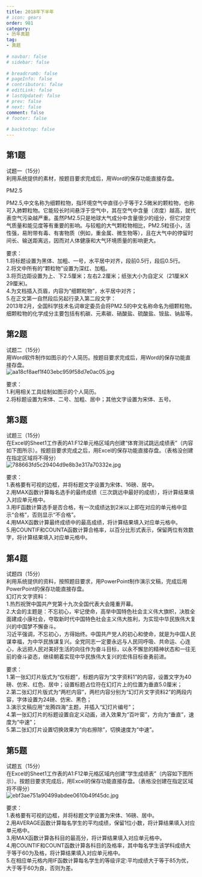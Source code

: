 ```yaml
---  
title: 2018年下半年  
# icon: gears  
order: 981  
category:  
- 历年真题  
tag:  
- 真题  
  
# navbar: false  
# sidebar: false  
  
# breadcrumb: false  
# pageInfo: false  
# contributors: false  
# editLink: false  
# lastUpdated: false  
# prev: false  
# next: false  
comment: false  
# footer: false  
  
# backtotop: false  
---  
```

## 第1题 ##

试题一（15分）  
利用系统提供的素材，按题目要求完成后，用Word的保存功能直接存盘。  


PM2.5

PM2.5,中文名称为细颗粒物，指环境空气中直径小于等于2.5微米的颗粒物，也称可入肺颗粒物。它能较长时间悬浮于空气中，其在空气中含量（浓度）越高，就代表空气污染越严重。虽然PM2.5只是地球大气成分中含量很少的组分，但它对空气质量和能见度等有重要的影响。与较粗的大气颗粒物相比，PM2.5粒径小，活性强，易附带有毒、有害物质（例如，重金属、微生物等），且在大气中的停留时间长、输送距离远，因而对人体健康和大气环境质量的影响更大。  
  
要求：  
1.将标题设置为黑体、加粗、一号，水平居中对齐，段前0.5行，段后0.5行。  
2.将文中所有的“颗粒物”设置为深红、加粗。  
3.将页边距设置为上、下2.5厘米；左右2.2厘米；纸张大小为自定义（21厘米X 29厘米)。  
4.为文档插入页眉，内容为“细颗粒物”，水平居中对齐；  
5.在正文第一自然段后另起行录入第二段文字：  
2013年2月，全国科学技术名词审定委员会将PM2.5的中文名称命名为细颗粒物。细颗粒物的化学成分主要包括有机碳、元素碳、硝酸盐、硫酸盐、铵盐、钠盐等。  


## 第2题 ##

试题二（15分）  
用Word软件制作如图示的个人简历。按题目要求完成后，用Word的保存功能直接存盘。  
![aa18cf8aef1f403ebc959f58d7e0ac05.jpg][]  
  
要求：  
1.利用相关工具绘制如图示的个人简历。  
2.将标题设置为宋体、二号、加粗、居中；其他文字设置为宋体、五号。  


## 第3题 ##

试题三（15分）  
在Excel的Sheet1工作表的A1:F12单元格区域内创建“体育测试跳远成绩表”（内容如下图所示）。按题目要求完成之后，用Excel的保存功能直接存盘。（表格没创建在指定区域将不得分）  
![788663fd5c29404d9e8b3e317a70332e.jpg][]  
  
要求：  
1.表格要有可视的边框，并将标题文字设置为宋体、16磅、居中。  
2.用MAX函数计算每名选手的最终成绩（三次跳远中最好的成绩），将计算结果填入对应单元格中。  
3.用IF函数计算选手是否合格，有一次成绩达到2米以上即在对应的单元格中显示“合格”，否则显示“不合格”。  
4.用MAX函数计算最终成绩中的最高成绩，将计算结果填入对应单元格中。  
5.用COUNTIF和COUNTA函数计算合格率，以百分比形式表示，保留两位有效数字，将计算结果填入对应单元格中。  


## 第4题 ##

试题四（15分）  
利用系统提供的资料，按照题目要求，用PowerPoint制作演示文稿，完成后用PowerPoint的保存功能直接存盘。  
幻灯片文字资料：  
1.热烈祝贺中国共产党第十九次全国代表大会隆重开幕。  
2.大会的主题是：不忘初心，牢记使命，高举中国特色社会主义伟大旗帜，决胜全面建成小康社会，夺取新时代中国特色社会主义伟大胜利，为实现中华民族伟大复兴的中国梦不懈奋斗。  
习近平强调，不忘初心，方得始终。中国共产党人的初心和使命，就是为中国人民谋幸福，为中华民族谋复兴。全党同志一定要永远与人民同呼吸、共命运、心连心，永远把人民对美好生活的向往作为奋斗目标，以永不懈怠的精神状态和一往无前的奋斗姿态，继续朝着实现中华民族伟大复兴的宏伟目标奋勇前进。  
  
要求：  
1.第一张幻灯片版式为“仅标题”，标题内容为“文字资料1”的内容，设置文字为40磅、仿宋、红色、居中；设置标题占位符在幻灯片上的位置为垂直5.0厘米；  
2.第二张幻灯片版式为“两栏内容”，两栏内容分别为“幻灯片文字资料2”的两段内容，字体设置为24磅、仿宋、黑色；  
3.演示文稿应用“龙腾四海”主题，并插入“幻灯片编号”；  
4.第一张幻灯片的标题设置自定义动画，进入效果为“百叶窗”，方向为“垂直”，速度为“中速”；  
5.第二张幻灯片设置切换效果为“向右擦除”，切换速度为“中速”。  


## 第5题 ##

试题五（15分）  
在Excel的Sheet1工作表的A1:F12单元格区域内创建“学生成绩表”（内容如下图所示）。按题目要求完成后，用Excel的保存功能直接存盘。（表格没创建在指定区域将不得分）  
![ebf3ae751a90499abdee0610b49f45dc.jpg][]  
  
要求：  
1.表格要有可视的边框，并将标题文字设置为宋体、16磅、居中。  
2.用AVERAGE函数计算每名学生的平均成绩，保留1位小数，将计算结果填入对应单元格中。  
3.用MAX函数计算各科目的最高分，将计算结果填入对应单元格中。  
4.用COUNTIF和COUNT函数计算各科目的及格率，其中每名学生该学科成绩大于等于60为及格，将计算结果填入对应单元格中。  
5.在相应单元格内用IF函数计算每名学生的等级评定:平均成绩大于等于85为优，大于等于60为良，否则为差。  



[aa18cf8aef1f403ebc959f58d7e0ac05.jpg]: https://www.xkxxkx.cn/file/exam/software/信息处理技术员/案例/第2题/aa18cf8aef1f403ebc959f58d7e0ac05.jpg
[788663fd5c29404d9e8b3e317a70332e.jpg]: https://www.xkxxkx.cn/file/exam/software/信息处理技术员/案例/第3题/788663fd5c29404d9e8b3e317a70332e.jpg
[ebf3ae751a90499abdee0610b49f45dc.jpg]: https://www.xkxxkx.cn/file/exam/software/信息处理技术员/案例/第5题/ebf3ae751a90499abdee0610b49f45dc.jpg
